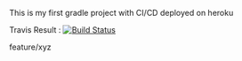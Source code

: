 This is my first gradle project with CI/CD deployed on heroku

Travis Result :
[![Build Status](https://app.travis-ci.com/AhmetBurakKarakaya/test.svg?branch=main)](https://app.travis-ci.com/AhmetBurakKarakaya/test)

feature/xyz
